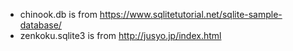 - chinook.db is from https://www.sqlitetutorial.net/sqlite-sample-database/
- zenkoku.sqlite3 is from http://jusyo.jp/index.html